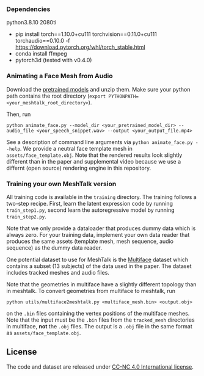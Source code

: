 

### Dependencies
python3.8.10 2080ti

- pip install torch==1.10.0+cu111 torchvision==0.11.0+cu111 torchaudio==0.10.0 -f https://download.pytorch.org/whl/torch_stable.html
- conda install ffmpeg
- pytorch3d     (tested with v0.4.0)

### Animating a Face Mesh from Audio

Download the [pretrained models](https://github.com/facebookresearch/meshtalk/releases/download/pretrained_models_v1.0/pretrained_models.zip) and unzip them.
Make sure your python path contains the root directory (`export PYTHONPATH=<your_meshtalk_root_directory>`).

Then, run
```
python animate_face.py --model_dir <your_pretrained_model_dir> --audio_file <your_speech_snippet.wav> --output <your_output_file.mp4>
```
See a description of command line arguments via `python animate_face.py --help`. We provide a neutral face template mesh in `assets/face_template.obj`. Note that the rendered results look slightly different than in the paper and supplemental video because we use a differnt (open source) rendering engine in this repository.

### Training your own MeshTalk version

All training code is available in the `training` directory. The training follows a two-step recipe. First, learn the latent expression code by running `train_step1.py`, second learn the autoregressive model by running `train_step2.py`.

Note that we only provide a dataloader that produces dummy data which is always zero. For your training data, implement your own data reader that produces the same assets (template mesh, mesh sequence, audio sequence) as the dummy data reader.

One potential dataset to use for MeshTalk is the [Multiface](https://github.com/facebookresearch/multiface) dataset which contains a subset (13 subjects) of the data used in the paper. The dataset includes tracked meshes and audio files.

Note that the geometries in multiface have a slightly different topology than in meshtalk. To convert geometries from multiface to meshtalk, run
```
python utils/multiface2meshtalk.py <multiface_mesh.bin> <output.obj>
```
on the `.bin` files containing the vertex positions of the multiface meshes. Note that the input must be the `.bin` files from the `tracked_mesh` directories in multiface, **not** the `.obj` files. The output is a `.obj` file in the same format as `assets/face_template.obj`.

## License

The code and dataset are released under [CC-NC 4.0 International license](https://github.com/facebookresearch/BinauralSpeechSynthesis/blob/main/LICENSE).

